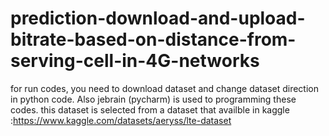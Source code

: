 # prediction-download-and-upload-bitrate-based-on-distance-from-serving-cell-in-4G-networks
for run codes, you need to download dataset and change dataset direction in python code. Also jebrain (pycharm) is used to programming these codes.
this dataset is selected from a dataset that availble in kaggle :https://www.kaggle.com/datasets/aeryss/lte-dataset
